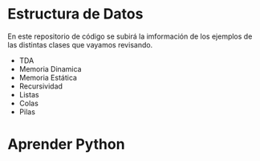 # Estructura de Datos

En este repositorio de código se subirá la imformación de los ejemplos de las distintas clases que vayamos revisando.

* TDA
* Memoria Dinamica
* Memoria Estática
* Recursividad
* Listas
* Colas
* Pilas 
# Aprender Python

